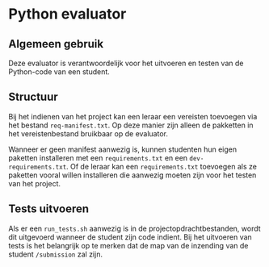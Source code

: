 # Python evaluator
## Algemeen gebruik
Deze evaluator is verantwoordelijk voor het uitvoeren en testen van de Python-code van een student.

## Structuur
Bij het indienen van het project kan een leraar een vereisten toevoegen via het bestand `req-manifest.txt`. Op deze manier zijn alleen de pakketten in het vereistenbestand bruikbaar op de evaluator.

Wanneer er geen manifest aanwezig is, kunnen studenten hun eigen paketten installeren met een `requirements.txt` en een `dev-requirements.txt`.
Of de leraar kan een `requirements.txt` toevoegen als ze paketten vooral willen installeren die aanwezig moeten zijn voor het testen van het project.

## Tests uitvoeren
Als er een `run_tests.sh` aanwezig is in de projectopdrachtbestanden, wordt dit uitgevoerd wanneer de student zijn code indient.
Bij het uitvoeren van tests is het belangrijk op te merken dat de map van de inzending van de student `/submission` zal zijn.

